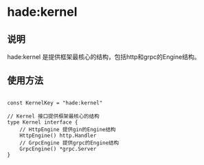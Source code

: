 # hade:kernel

## 说明

hade:kernel 是提供框架最核心的结构，包括http和grpc的Engine结构。

## 使用方法

```

const KernelKey = "hade:kernel"

// Kernel 接口提供框架最核心的结构
type Kernel interface {
    // HttpEngine 提供gin的Engine结构
    HttpEngine() http.Handler
    // GrpcEngine 提供grpc的Engine结构
    GrpcEngine() *grpc.Server
}

```
